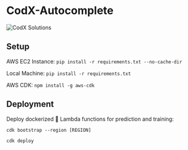 # CodX-Autocomplete
![CodX Solutions](https://github.com/rejsafranko/CodX-Autocomplete/blob/main/logo.jpg)

## Setup
AWS EC2 Instance: ```pip install -r requirements.txt --no-cache-dir```

Local Machine: ```pip install -r requirements.txt```

AWS CDK: ```npm install -g aws-cdk```

## Deployment
Deploy dockerized :whale: Lambda functions for prediction and training:

```cdk bootstrap --region [REGION]```

```cdk deploy```
